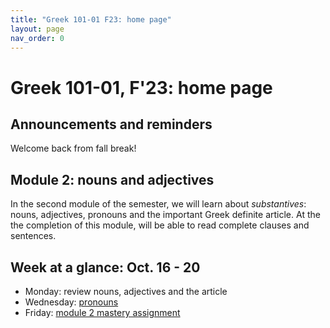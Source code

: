```yaml
---
title: "Greek 101-01 F23: home page"
layout: page
nav_order: 0
---
```




# Greek 101-01, F'23: home page


## Announcements and reminders

Welcome back from fall break!

## Module 2: nouns and adjectives

In the second module of the semester, we will learn about *substantives*:  nouns, adjectives, pronouns and the important Greek definite article.  At the the completion of this module, will be able to read complete clauses and sentences.




## Week at a glance: Oct. 16 - 20

- Monday: review nouns, adjectives and the article
- Wednesday: [pronouns](./classes/module2/pronouns/)
- Friday: [module 2 mastery assignment](./classes/module2/portfolio-mastery/)